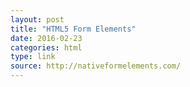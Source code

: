 ```yaml
---
layout: post
title: "HTML5 Form Elements"
date: 2016-02-23
categories: html
type: link
source: http://nativeformelements.com/
---
```

